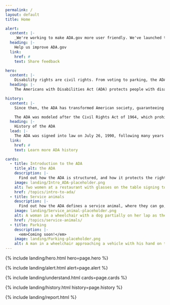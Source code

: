 ```yaml
---
permalink: /
layout: default
title: Home

alert:
  content: |-
    _We're working to make ADA.gov more user friendly. We've launched this beta site to share our work in progress. Let us know how we're doing so far._
  heading: |-
    Help us improve ADA.gov
  link:
    href: #
    text: Share feedback

hero:
  content: |-
    Disability rights are civil rights. From voting to parking, the ADA is a law that protects people with disabilities in many areas of public life.
  heading: |-
    The Americans with Disabilities Act (ADA) protects people with disabilities from discrimination.

history:
  content: |-
    Since then, the ADA has transformed American society, guaranteeing that people with disabilities have the same opportunities as everyone else to enjoy employment opportunities, purchase goods and services, and participate in state and local government programs.

    The ADA was modeled after the Civil Rights Act of 1964, which prohibits discrimination on the basis of race, color, religion, sex, or national origin. The ADA is an equal opportunity law for people with disabilities.
  heading: |-
    History of the ADA
  lead: |-
    The ADA was signed into law on July 26, 1990, following many years of advocacy by the disability and civil rights communities.
  link:
    href: #
    text: Learn more ADA history

cards:
  - title: Introduction to the ADA
    title_alt: the ADA
    description: |-
      Find out how the ADA is structured, and how it protects the rights of people with disabilities.
    image: landing/Intro_ADA-placeholder.png
    alt: Two women at a restaurant with glasses on the table signing to one another
    href: /topics/intro-to-ada/
  - title: Service animals
    description: |-
      Find out how the ADA defines a service animal, where they can go, and how they assist people with disabilities.
    image: landing/Service_animal-placeholder.png
    alt: A woman in a wheelchair with a dog partially on her lap as the dog holds a TV remote in its mouth
    href: /topics/service-animals/
  - title: Parking
    description: |-
      <em>Coming soon!</em>
    image: landing/Parking-placeholder.png
    alt: A man in a wheelchair approaching a vehicle with his hand on the door handle
---
```


{% include landing/hero.html hero=page.hero %}

{% include landing/alert.html alert=page.alert %}

{% include landing/understand.html cards=page.cards %}

{% include landing/history.html history=page.history %}

{% include landing/report.html %}
